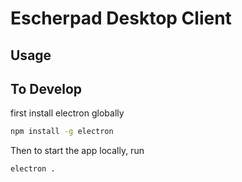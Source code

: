 # Escherpad Desktop Client

## Usage
## To Develop
first install electron globally
```sh
npm install -g electron
```

Then to start the app locally, run
```bash
electron .
```